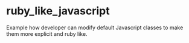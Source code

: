 # ruby_like_javascript

Example how developer can modify default Javascript classes to make them more explicit and ruby like.
